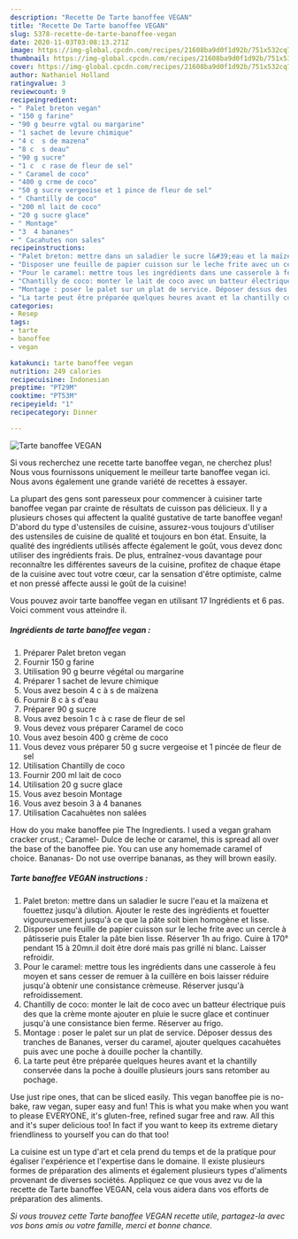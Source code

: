 ```yaml
---
description: "Recette De Tarte banoffee VEGAN"
title: "Recette De Tarte banoffee VEGAN"
slug: 5378-recette-de-tarte-banoffee-vegan
date: 2020-11-03T03:08:13.271Z
image: https://img-global.cpcdn.com/recipes/21608ba9d0f1d92b/751x532cq70/tarte-banoffee-vegan-photo-principale-de-la-recette.jpg
thumbnail: https://img-global.cpcdn.com/recipes/21608ba9d0f1d92b/751x532cq70/tarte-banoffee-vegan-photo-principale-de-la-recette.jpg
cover: https://img-global.cpcdn.com/recipes/21608ba9d0f1d92b/751x532cq70/tarte-banoffee-vegan-photo-principale-de-la-recette.jpg
author: Nathaniel Holland
ratingvalue: 3
reviewcount: 9
recipeingredient:
- " Palet breton vegan"
- "150 g farine"
- "90 g beurre vgtal ou margarine"
- "1 sachet de levure chimique"
- "4 c  s de mazena"
- "8 c  s deau"
- "90 g sucre"
- "1 c  c rase de fleur de sel"
- " Caramel de coco"
- "400 g crme de coco"
- "50 g sucre vergeoise et 1 pince de fleur de sel"
- " Chantilly de coco"
- "200 ml lait de coco"
- "20 g sucre glace"
- " Montage"
- "3  4 bananes"
- " Cacahutes non sales"
recipeinstructions:
- "Palet breton: mettre dans un saladier le sucre l&#39;eau et la maïzena et fouettez jusqu&#39;à dilution. Ajouter le reste des ingrédients et fouetter vigoureusement jusqu&#39;à ce que la pâte soit bien homogène et lisse."
- "Disposer une feuille de papier cuisson sur le leche frite avec un cercle à pâtisserie puis Etaler la pâte bien lisse. Réserver 1h au frigo. Cuire à 170° pendant 15 à 20mn.il doit être doré mais pas grillé ni blanc. Laisser refroidir."
- "Pour le caramel: mettre tous les ingrédients dans une casserole à feu moyen et sans cesser de remuer à la cuillère en bois laisser réduire jusqu&#39;à obtenir une consistance crèmeuse. Réserver jusqu&#39;à refroidissement."
- "Chantilly de coco: monter le lait de coco avec un batteur électrique puis des que la crème monte ajouter en pluie le sucre glace et continuer jusqu&#39;à une consistance bien ferme. Réserver au frigo."
- "Montage : poser le palet sur un plat de service. Déposer dessus des tranches de Bananes, verser du caramel, ajouter quelques cacahuètes puis avec une poche à douille pocher la chantilly."
- "La tarte peut être préparée quelques heures avant et la chantilly conservée dans la poche à douille plusieurs jours sans retomber au pochage."
categories:
- Resep
tags:
- tarte
- banoffee
- vegan

katakunci: tarte banoffee vegan 
nutrition: 249 calories
recipecuisine: Indonesian
preptime: "PT29M"
cooktime: "PT53M"
recipeyield: "1"
recipecategory: Dinner

---
```



![Tarte banoffee VEGAN](https://img-global.cpcdn.com/recipes/21608ba9d0f1d92b/751x532cq70/tarte-banoffee-vegan-photo-principale-de-la-recette.jpg)

Si vous recherchez une recette tarte banoffee vegan, ne cherchez plus! Nous vous fournissons uniquement le meilleur tarte banoffee vegan ici. Nous avons également une grande variété de recettes à essayer.

La plupart des gens sont paresseux pour commencer à cuisiner tarte banoffee vegan par crainte de résultats de cuisson pas délicieux. Il y a plusieurs choses qui affectent la qualité gustative de tarte banoffee vegan! D'abord du type d'ustensiles de cuisine, assurez-vous toujours d'utiliser des ustensiles de cuisine de qualité et toujours en bon état. Ensuite, la qualité des ingrédients utilisés affecte également le goût, vous devez donc utiliser des ingrédients frais. De plus, entraînez-vous davantage pour reconnaître les différentes saveurs de la cuisine, profitez de chaque étape de la cuisine avec tout votre cœur, car la sensation d'être optimiste, calme et non pressé affecte aussi le goût de la cuisine!

<!--inarticleads1-->

Vous pouvez avoir tarte banoffee vegan en utilisant 17 Ingrédients et 6 pas. Voici comment vous atteindre il.

##### Ingrédients de tarte banoffee vegan :

1. Préparer  Palet breton vegan
1. Fournir 150 g farine
1. Utilisation 90 g beurre végétal ou margarine
1. Préparer 1 sachet de levure chimique
1. Vous avez besoin 4 c à s de maïzena
1. Fournir 8 c à s d&#39;eau
1. Préparer 90 g sucre
1. Vous avez besoin 1 c à c rase de fleur de sel
1. Vous devez vous préparer  Caramel de coco
1. Vous avez besoin 400 g crème de coco
1. Vous devez vous préparer 50 g sucre vergeoise et 1 pincée de fleur de sel
1. Utilisation  Chantilly de coco
1. Fournir 200 ml lait de coco
1. Utilisation 20 g sucre glace
1. Vous avez besoin  Montage
1. Vous avez besoin 3 à 4 bananes
1. Utilisation  Cacahuètes non salées


How do you make banoffee pie The Ingredients. I used a vegan graham cracker crust.; Caramel- Dulce de leche or caramel, this is spread all over the base of the banoffee pie. You can use any homemade caramel of choice. Bananas- Do not use overripe bananas, as they will brown easily. 

<!--inarticleads2-->

##### Tarte banoffee VEGAN instructions :

1. Palet breton: mettre dans un saladier le sucre l&#39;eau et la maïzena et fouettez jusqu&#39;à dilution. Ajouter le reste des ingrédients et fouetter vigoureusement jusqu&#39;à ce que la pâte soit bien homogène et lisse.
1. Disposer une feuille de papier cuisson sur le leche frite avec un cercle à pâtisserie puis Etaler la pâte bien lisse. Réserver 1h au frigo. Cuire à 170° pendant 15 à 20mn.il doit être doré mais pas grillé ni blanc. Laisser refroidir.
1. Pour le caramel: mettre tous les ingrédients dans une casserole à feu moyen et sans cesser de remuer à la cuillère en bois laisser réduire jusqu&#39;à obtenir une consistance crèmeuse. Réserver jusqu&#39;à refroidissement.
1. Chantilly de coco: monter le lait de coco avec un batteur électrique puis des que la crème monte ajouter en pluie le sucre glace et continuer jusqu&#39;à une consistance bien ferme. Réserver au frigo.
1. Montage : poser le palet sur un plat de service. Déposer dessus des tranches de Bananes, verser du caramel, ajouter quelques cacahuètes puis avec une poche à douille pocher la chantilly.
1. La tarte peut être préparée quelques heures avant et la chantilly conservée dans la poche à douille plusieurs jours sans retomber au pochage.


Use just ripe ones, that can be sliced easily. This vegan banoffee pie is no-bake, raw vegan, super easy and fun! This is what you make when you want to please EVERYONE, it&#39;s gluten-free, refined sugar free and raw. All this and it&#39;s super delicious too! In fact if you want to keep its extreme dietary friendliness to yourself you can do that too! 

<!--inarticleads1-->

<p>
La cuisine est un type d'art et cela prend du temps et de la pratique pour égaliser l'expérience et l'expertise dans le domaine. Il existe plusieurs formes de préparation des aliments et également plusieurs types d'aliments provenant de diverses sociétés. Appliquez ce que vous avez vu de la recette de Tarte banoffee VEGAN, cela vous aidera dans vos efforts de préparation des aliments.
</p>

<p>
<i>Si vous trouvez cette Tarte banoffee VEGAN recette utile, partagez-la avec vos bons amis ou votre famille, merci et bonne chance.</i>
</p>
